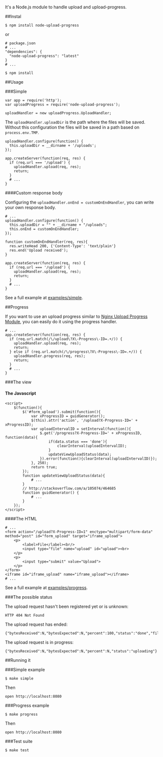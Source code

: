It's a Node.js module to handle upload and upload-progress.

##Instal

    $ npm install node-upload-progress

or

    # package.json
    # ...
    "dependencies": {
      "node-upload-progress": "latest"
    }
    # ...
    
    $ npm install

##Usage

###Simple

    var app = require('http');
    var uploadProgress = require('node-upload-progress');
    
    uploadHandler = new uploadProgress.UploadHandler;

The ```uploadHandler.uploadDir``` is the path where the files will be saved. Without this configuration the files will be saved in a path based on ```process.env.TMP```.

    uploadHandler.configure(function() {
      this.uploadDir = __dirname + '/uploads';
    });
    
    app.createServer(function(req, res) {
      if (req.url === '/upload') {
        uploadHandler.upload(req, res);
        return;
      }
      # ...
    }

####Custom response body

Configuring the ```uploadHandler.onEnd = customOnEndHandler```, you can write your own response body.

    # ...
    uploadHandler.configure(function() {
      this.uploadDir = "" + __dirname + "/uploads";
      this.onEnd = customOnEndHandler;
    });
    
    function customOnEndHandler(req, res){      
      res.writeHead 200, {'Content-Type': 'text/plain'}
      res.end('Upload received');
    }
    
    app.createServer(function(req, res) {
      if (req.url === '/upload') {
        uploadHandler.upload(req, res);
        return;
      }
      # ...
    }

See a full example at [examples/simple](https://github.com/phstc/node-upload-progress/tree/master/examples/simple).

##Progress

If you want to use an upload progress similar to [Nginx Upload Progress Module](http://wiki.nginx.org/HttpUploadProgressModule), you can easily do it using the progress handler.

    # ...
    app.createServer(function(req, res) {
      if (req.url.match(/\/upload\?X\-Progress\-ID=.+/)) {
        uploadHandler.upload(req, res);
        return;
      } else if (req.url.match(/\/progress\?X\-Progress\-ID=.+/)) {
        uploadHandler.progress(req, res);
        return;
      }
      # ...
    }

###The view

#### The Javascript

    <script>
    	$(function(){
    		$('#form_upload').submit(function(){
    			var xProgressID = guidGenerator();
    			$(this).attr('action', '/upload?X-Progress-ID=' + xProgressID);
    			var uploadIntervalID = setInterval(function(){
    				$.get('/progress?X-Progress-ID=' + xProgressID, function(data){
    					if(data.status === 'done'){
    						clearInterval(uploadIntervalID);
    					}
    					updateViewUploadStatus(data);
    				}).error(function(){clearInterval(uploadIntervalID)});
    			}, 250);
    			return true;
    		});
    		function updateViewUploadStatus(data){
    			# ...
    		}
    		// http://stackoverflow.com/a/105074/464685
    		function guidGenerator() {
    			# ...
    		}
    	});
    </script>

####The HTML

    # ...
    <form action="/upload?X-Progress-ID=1" enctype="multipart/form-data" method="post" id="form_upload" target="iframe_upload">
    	<p>
    		<label>File</label><br/>
    		<input type="file" name="upload" id="upload"><br>
    	</p>
    	<p>
    		<input type="submit" value="Upload">
    	</p>
    </form>
    <iframe id="iframe_upload" name="iframe_upload"></iframe>
    # ...

See a full example at [examples/progress](https://github.com/phstc/node-upload-progress/tree/master/examples/progress).

###The possible status

The upload request hasn't been registered yet or is unknown:

    HTTP 404 Not Found

The upload request has ended:

    {"bytesReceived":N,"bytesExpected":N,"percent":100,"status":"done","fileName":"filename.txt","filePath":"uploadDir/filename.txt"}

The upload request is in progress:

    {"bytesReceived":N,"bytesExpected":N,"percent":N,"status":"uploading"}

##Running it

###Simple example

    $ make simple

Then 

    open http://localhost:8080

###Progress example

    $ make progress

Then 

    open http://localhost:8080

###Test suite

    $ make test
